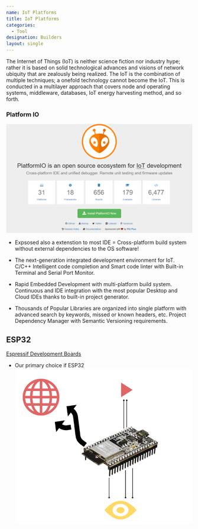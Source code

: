 ```yaml
---
name: IoT Platforms
title: IoT Platforms
categories:
  - Tool
designation: Builders
layout: single
---
```


The Internet of Things (IoT) is neither science fiction nor industry hype; rather it is based on solid technological advances and visions of network ubiquity that are zealously being realized. 
The IoT is the combination of multiple techniques; a onefold technology cannot become the IoT. This is conducted in a multilayer approach that covers node and operating systems, middleware, databases, IoT energy harvesting method, and so forth. 

### Platform IO

[![PlatformIO image](/assets/images/PlatformIO-img-1.png)](https://platformio.org/)

* Expsosed also a extenstion to most IDE = Cross-platform build system without external dependencies to the OS software!

* The next-generation integrated development environment for IoT.
C/C++ Intelligent code completion and Smart code linter with Built-in Terminal and Serial Port Monitor.

* Rapid Embedded Development with multi-platform build system. Continuous and IDE integration with the most popular Desktop and Cloud IDEs thanks to built-in project generator.

* Thousands of Popular Libraries are organized into single platform with advanced search by keywords, missed or known headers, etc. Project Dependency Manager with Semantic Versioning requirements.


## ESP32 
[Espressif Development Boards](https://www.espressif.com/en/products/hardware/development-boards)
* Our primary choice if ESP32
![ESP32](/assets/images/esp-ak-1.png)
